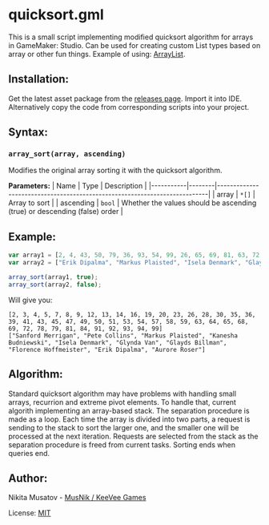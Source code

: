 # quicksort.gml
This is a small script implementing modified quicksort algorithm for arrays in GameMaker: Studio. Can be used for creating custom List types based on array or other fun things. Example of using: [ArrayList](https://github.com/KeeVeeGames/ArrayList.gml).

## Installation:
Get the latest asset package from the [releases page](../../releases). Import it into IDE.   
Alternatively copy the code from corresponding scripts into your project.

## Syntax:
### `array_sort(array, ascending)`
Modifies the original array sorting it with the quicksort algorithm.

**Parameters:**
| Name      | Type   | Description                                                               |
|-----------|--------|---------------------------------------------------------------------------|
| array     | `*[]`  | Array to sort                                                             |
| ascending | `bool` | Whether the values should be ascending (true) or descending (false) order |

## Example:
```js
var array1 = [2, 4, 43, 50, 79, 36, 93, 54, 99, 26, 65, 69, 81, 63, 72, 3, 59, 19, 35, 5, 53, 28, 91, 58, 51, 47, 64, 94, 41, 39, 7, 49, 78, 20, 84, 92, 23, 8, 13, 57, 9, 14, 16, 30, 12, 68, 45];
var array2 = ["Erik Dipalma", "Markus Plaisted", "Isela Denmark", "Glayds Billman", "Florence Hoffmeister", "Aurore Roser", "Pete Collins", "Glynda Van", "Kanesha Budniewski", "Sanford Merrigan"];

array_sort(array1, true);
array_sort(array2, false);
```

Will give you:
```
[2, 3, 4, 5, 7, 8, 9, 12, 13, 14, 16, 19, 20, 23, 26, 28, 30, 35, 36, 39, 41, 43, 45, 47, 49, 50, 51, 53, 54, 57, 58, 59, 63, 64, 65, 68, 69, 72, 78, 79, 81, 84, 91, 92, 93, 94, 99]
["Sanford Merrigan", "Pete Collins", "Markus Plaisted", "Kanesha Budniewski", "Isela Denmark", "Glynda Van", "Glayds Billman", "Florence Hoffmeister", "Erik Dipalma", "Aurore Roser"]
```

## Algorithm:
Standard quicksort algorithm may have problems with handling small arrays, recurrion and extreme pivot elements. To handle that, current algorith implementing an array-based stack. The separation procedure is made as a loop. Each time the array is divided into two parts, a request is sending to the stack to sort the larger one, and the smaller one will be processed at the next iteration. Requests are selected from the stack as the separation procedure is freed from current tasks. Sorting ends when queries end.

## Author:
Nikita Musatov - [MusNik / KeeVee Games](https://keevee.games/)

License: [MIT](https://en.wikipedia.org/wiki/MIT_License)
